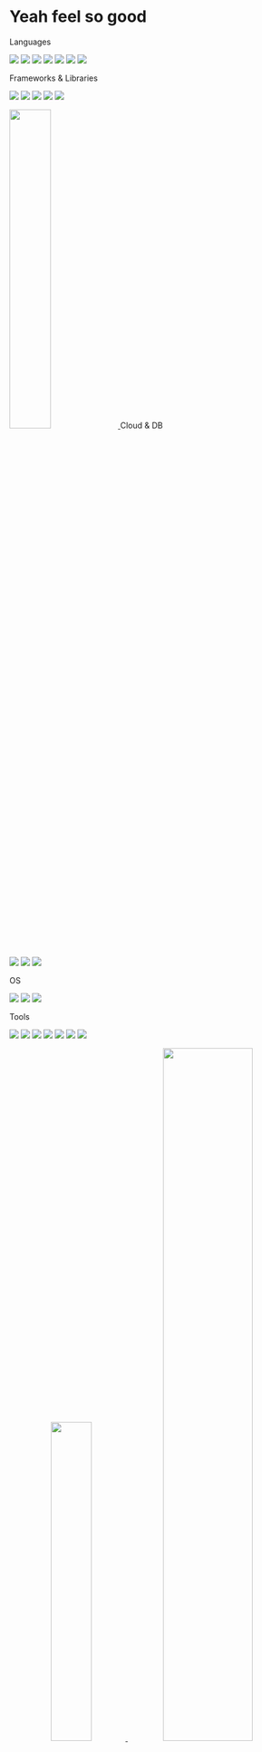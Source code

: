 # Yeah feel so good

Languages
<p> <img src="https://img.shields.io/badge/HTML-E34F26?style=flat&logo=html5&logoColor=white"/> <img src="https://img.shields.io/badge/CSS-1572B6?style=flat&logo=css3&logoColor=white"/> <img src="https://img.shields.io/badge/JavaScript-F7DF1E?style=flat&logo=javascript&logoColor=black"/> <img src="https://img.shields.io/badge/C%23-239120?style=flat&logo=c-sharp&logoColor=white"/> <img src="https://img.shields.io/badge/Java-007396?style=flat&logo=java&logoColor=white"/> <img src="https://img.shields.io/badge/Dart-0175C2?style=flat&logo=dart&logoColor=white"/> <img src="https://img.shields.io/badge/Python-3776AB?style=flat&logo=python&logoColor=white"/> </p>
Frameworks & Libraries
<p> <img src="https://img.shields.io/badge/.NET-512BD4?style=flat&logo=dotnet&logoColor=white"/> <img src="https://img.shields.io/badge/Flutter-02569B?style=flat&logo=flutter&logoColor=white"/> <img src="https://img.shields.io/badge/CocoaPods-EE3322?style=flat&logo=cocoapods&logoColor=white"/> <img src="https://img.shields.io/badge/Flask-000000?style=flat&logo=flask&logoColor=white"/> <img src="https://img.shields.io/badge/Apache-D22128?style=flat&logo=apache&logoColor=white"/> </p> <a href="https://github.com/anuraghazra/github-readme-stats">
    <img src="https://github-readme-stats.vercel.app/api/top-langs/?username=Seungpyo1007&layout=donut&show_icons=true&theme=material-palenight&hide_border=true&bg_color=20232a&icon_color=58A6FF&text_color=fff&title_color=58A6FF&count_private=true&exclude_repo=Face-Transfer-Application" width=38% />
</a>    
Cloud & DB
<p> <img src="https://img.shields.io/badge/GCP-4285F4?style=flat&logo=googlecloud&logoColor=white"/> <img src="https://img.shields.io/badge/AWS-232F3E?style=flat&logo=amazonaws&logoColor=white"/> <img src="https://img.shields.io/badge/Oracle_DB-F80000?style=flat&logo=oracle&logoColor=white"/> </p>
OS
<p> <img src="https://img.shields.io/badge/macOS_Sonoma-000000?style=flat&logo=apple&logoColor=white"/> <img src="https://img.shields.io/badge/Ubuntu-E95420?style=flat&logo=ubuntu&logoColor=white"/> <img src="https://img.shields.io/badge/Windows-0078D6?style=flat&logo=windows&logoColor=white"/> </p>
Tools
<p> <img src="https://img.shields.io/badge/IntelliJ_IDEA-000000?style=flat&logo=intellijidea&logoColor=white"/> <img src="https://img.shields.io/badge/Rider-000000?style=flat&logo=rider&logoColor=white"/> <img src="https://img.shields.io/badge/Project_IDX-4285F4?style=flat&logo=googlechrome&logoColor=white"/> <img src="https://img.shields.io/badge/Xcode-147EFB?style=flat&logo=xcode&logoColor=white"/> <img src="https://img.shields.io/badge/AutoCAD-E10C2D?style=flat&logo=autodesk&logoColor=white"/> <img src="https://img.shields.io/badge/Unity-000000?style=flat&logo=unity&logoColor=white"/> <img src="https://img.shields.io/badge/Git-FF6C37?style=flat&logo=git&logoColor=white"/> </p>

<p align="center">
<a href="https://github.com/anuraghazra/github-readme-stats">
    <img src="https://github-readme-stats.vercel.app/api/top-langs/?username=Seungpyo1007&layout=donut&show_icons=true&theme=material-palenight&hide_border=true&bg_color=20232a&icon_color=58A6FF&text_color=fff&title_color=58A6FF&count_private=true&exclude_repo=Face-Transfer-Application" width=38% />
</a>    
<a href="https://github.com/anuraghazra/github-readme-stats">
  <img src="https://github-readme-stats.vercel.app/api?username=Seungpyo1007&show_icons=true&theme=material-palenight&hide_border=true&bg_color=20232a&icon_color=58A6FF&text_color=fff&title_color=58A6FF&count_private=true" width=56% />
</a>   
<a href="https://github.com/ashutosh00710/github-readme-activity-graph">
    <img src="https://github-readme-activity-graph.vercel.app/graph?username=Seungpyo1007&theme=react-dark&bg_color=20232a&hide_border=true&line=58A6FF&color=58A6FF" width=94%/>
</a>

<img src="https://github.com/Seungpyo1007/Seungpyo1007/blob/output/github-contribution-grid-snake.svg"/>
</p>
